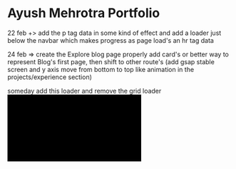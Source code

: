 <h1> Ayush Mehrotra Portfolio </h1>

22 feb +> add the p tag data in some kind of effect and add a loader
just below the navbar which makes progress as page load's an hr tag data

<!-- TODO:  change in plan  -->

24 feb => create the Explore blog page properly add card's or better way to represent Blog's first page, then
shift to other route's (add gsap stable screen and y axis move from bottom to top like animation in the projects/experience section)

<!-- TODO: DONE:   18 March => remove the Marvel's Animation and add the 5 or 8 rectangle coveriing the screen remvove effect as loader -->

<!-- TODO: 19 March make the Floating Navbar responsive and a bit padded down on the screen so it will look good -->

<!-- TODO: -->

someday add this loader and remove the grid loader
<svg><path d="M0 0
    L1335 0
    L1335 1081
    Q667.5 881 0 1081
    L0 0"></path></svg>

<!-- DONE: -->
